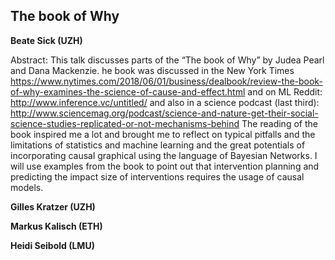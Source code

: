 
## The book of Why 
**Beate Sick (UZH)**

Abstract:
This talk discusses parts of the “The book of Why” by Judea Pearl and Dana Mackenzie. 
he book was discussed in the New York Times 
https://www.nytimes.com/2018/06/01/business/dealbook/review-the-book-of-why-examines-the-science-of-cause-and-effect.html 
and on ML Reddit: http://www.inference.vc/untitled/ and also in a science podcast (last third): 
http://www.sciencemag.org/podcast/science-and-nature-get-their-social-science-studies-replicated-or-not-mechanisms-behind
The reading of the book inspired me a lot and brought me to reflect on typical pitfalls and the limitations of statistics 
and machine learning and the great potentials of incorporating causal graphical using the language of Bayesian Networks. 
I will use examples from the book to point out that intervention planning and predicting the impact size of interventions 
requires the usage of causal models.

**Gilles Kratzer (UZH)**

**Markus Kalisch (ETH)**

**Heidi Seibold (LMU)**
